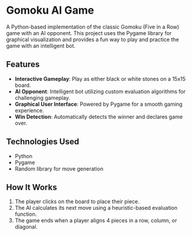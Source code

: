 # Gomoku AI Game

A Python-based implementation of the classic Gomoku (Five in a Row) game with an AI opponent. This project uses the Pygame library for graphical visualization and provides a fun way to play and practice the game with an intelligent bot.

## Features

- **Interactive Gameplay**: Play as either black or white stones on a 15x15 board.
- **AI Opponent**: Intelligent bot utilizing custom evaluation algorithms for challenging gameplay.
- **Graphical User Interface**: Powered by Pygame for a smooth gaming experience.
- **Win Detection**: Automatically detects the winner and declares game over.

## Technologies Used

- Python
- Pygame
- Random library for move generation

## How It Works

1. The player clicks on the board to place their piece.
2. The AI calculates its next move using a heuristic-based evaluation function.
3. The game ends when a player aligns 4 pieces in a row, column, or diagonal.

